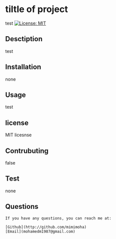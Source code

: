 # tiltle of project
test
[![License: MIT](https://img.shields.io/badge/License-MIT-yellow.svg)](https://opensource.org/licenses/MIT)

## Desctiption 
test
## Installation
none
## Usage
test
## license
MIT licesnse
## Contrubuting
false
## Test 
none
## Questions 
    If you have any questions, you can reach me at:
    
    [Github](http://github.com/mimimoha)
    [Email](mohamedm1987@gmail.com)